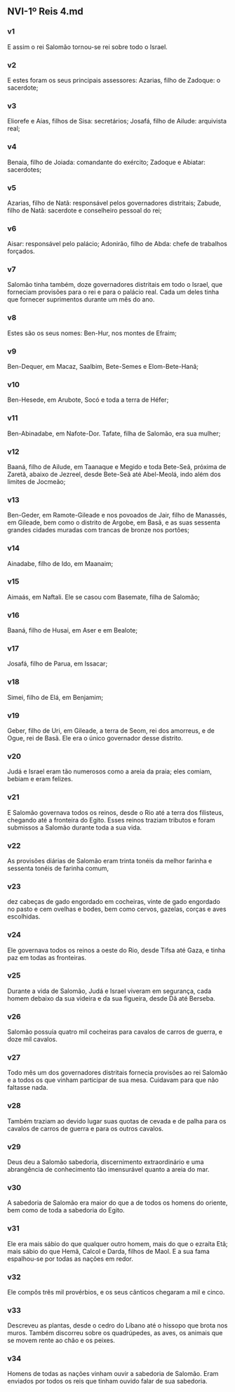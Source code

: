## NVI-1º Reis 4.md
### v1
 E assim o rei Salomão tornou-se rei sobre todo o Israel.
### v2
 E estes foram os seus principais assessores: Azarias, filho de Zadoque: o sacerdote;
### v3
 Eliorefe e Aías, filhos de Sisa: secretários; Josafá, filho de Ailude: arquivista real;
### v4
 Benaia, filho de Joiada: comandante do exército; Zadoque e Abiatar: sacerdotes;
### v5
 Azarias, filho de Natã: responsável pelos governadores distritais; Zabude, filho de Natã: sacerdote e conselheiro pessoal do rei;
### v6
 Aisar: responsável pelo palácio; Adonirão, filho de Abda: chefe de trabalhos forçados.
### v7
 Salomão tinha também, doze governadores distritais em todo o Israel, que forneciam provisões para o rei e para o palácio real. Cada um deles tinha que fornecer suprimentos durante um mês do ano.
### v8
 Estes são os seus nomes: Ben-Hur, nos montes de Efraim;
### v9
 Ben-Dequer, em Macaz, Saalbim, Bete-Semes e Elom-Bete-Hanã;
### v10
 Ben-Hesede, em Arubote, Socó e toda a terra de Héfer;
### v11
 Ben-Abinadabe, em Nafote-Dor. Tafate, filha de Salomão, era sua mulher;
### v12
 Baaná, filho de Ailude, em Taanaque e Megido e toda Bete-Seã, próxima de Zaretã, abaixo de Jezreel, desde Bete-Seã até Abel-Meolá, indo além dos limites de Jocmeão;
### v13
 Ben-Geder, em Ramote-Gileade e nos povoados de Jair, filho de Manassés, em Gileade, bem como o distrito de Argobe, em Basã, e as suas sessenta grandes cidades muradas com trancas de bronze nos portões;
### v14
 Ainadabe, filho de Ido, em Maanaim;
### v15
 Aimaás, em Naftali. Ele se casou com Basemate, filha de Salomão;
### v16
 Baaná, filho de Husai, em Aser e em Bealote;
### v17
 Josafá, filho de Parua, em Issacar;
### v18
 Simei, filho de Elá, em Benjamim;
### v19
 Geber, filho de Uri, em Gileade, a terra de Seom, rei dos amorreus, e de Ogue, rei de Basã. Ele era o único governador desse distrito.
### v20
 Judá e Israel eram tão numerosos como a areia da praia; eles comiam, bebiam e eram felizes.
### v21
 E Salomão governava todos os reinos, desde o Rio até a terra dos filisteus, chegando até a fronteira do Egito. Esses reinos traziam tributos e foram submissos a Salomão durante toda a sua vida.
### v22
 As provisões diárias de Salomão eram trinta tonéis da melhor farinha e sessenta tonéis de farinha comum,
### v23
 dez cabeças de gado engordado em cocheiras, vinte de gado engordado no pasto e cem ovelhas e bodes, bem como cervos, gazelas, corças e aves escolhidas.
### v24
 Ele governava todos os reinos a oeste do Rio, desde Tifsa até Gaza, e tinha paz em todas as fronteiras.
### v25
 Durante a vida de Salomão, Judá e Israel viveram em segurança, cada homem debaixo da sua videira e da sua figueira, desde Dã até Berseba.
### v26
 Salomão possuía quatro mil cocheiras para cavalos de carros de guerra, e doze mil cavalos.
### v27
 Todo mês um dos governadores distritais fornecia provisões ao rei Salomão e a todos os que vinham participar de sua mesa. Cuidavam para que não faltasse nada.
### v28
 Também traziam ao devido lugar suas quotas de cevada e de palha para os cavalos de carros de guerra e para os outros cavalos.
### v29
 Deus deu a Salomão sabedoria, discernimento extraordinário e uma abrangência de conhecimento tão imensurável quanto a areia do mar.
### v30
 A sabedoria de Salomão era maior do que a de todos os homens do oriente, bem como de toda a sabedoria do Egito.
### v31
 Ele era mais sábio do que qualquer outro homem, mais do que o ezraíta Etã; mais sábio do que Hemã, Calcol e Darda, filhos de Maol. E a sua fama espalhou-se por todas as nações em redor.
### v32
 Ele compôs três mil provérbios, e os seus cânticos chegaram a mil e cinco.
### v33
 Descreveu as plantas, desde o cedro do Líbano até o hissopo que brota nos muros. Também discorreu sobre os quadrúpedes, as aves, os animais que se movem rente ao chão e os peixes.
### v34
 Homens de todas as nações vinham ouvir a sabedoria de Salomão. Eram enviados por todos os reis que tinham ouvido falar de sua sabedoria.
